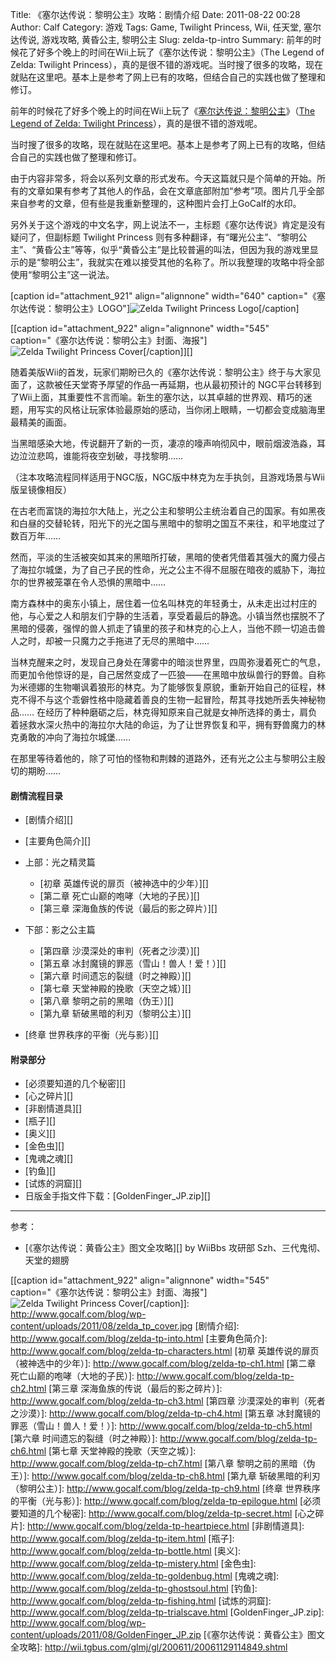 Title: 《塞尔达传说：黎明公主》攻略：剧情介绍
Date: 2011-08-22 00:28
Author: Calf
Category: 游戏
Tags: Game, Twilight Princess, Wii, 任天堂, 塞尔达传说, 游戏攻略, 黄昏公主, 黎明公主
Slug: zelda-tp-intro
Summary: 前年的时候花了好多个晚上的时间在Wii上玩了《塞尔达传说：黎明公主》（The Legend of Zelda: Twilight Princess），真的是很不错的游戏呢。当时搜了很多的攻略，现在就贴在这里吧。基本上是参考了网上已有的攻略，但结合自己的实践也做了整理和修订。

前年的时候花了好多个晚上的时间在Wii上玩了《[塞尔达传说：黎明公主][]》（[The
Legend of Zelda: Twilight
Princess][塞尔达传说：黎明公主]），真的是很不错的游戏呢。

当时搜了很多的攻略，现在就贴在这里吧。基本上是参考了网上已有的攻略，但结合自己的实践也做了整理和修订。<!--more-->

由于内容非常多，将会以系列文章的形式发布。今天这篇就只是个简单的开始。所有的文章如果有参考了其他人的作品，会在文章底部附加“参考”项。图片几乎全部来自参考的文章，但有些是我重新整理的，这种图片会打上GoCalf的水印。

另外关于这个游戏的中文名字，网上说法不一，主标题《塞尔达传说》肯定是没有疑问了，但副标题
Twilight Princess
则有多种翻译，有“曙光公主”、“黎明公主”、“黄昏公主”等等，似乎“黄昏公主”是比较普遍的叫法，但因为我的游戏里显示的是“黎明公主”，我就实在难以接受其他的名称了。所以我整理的攻略中将全部使用“黎明公主”这一说法。

[caption id="attachment\_921" align="alignnone" width="640"
caption="《塞尔达传说：黎明公主》LOGO"]![Zelda Twilight Princess
Logo][][/caption]

[[caption id="attachment\_922" align="alignnone" width="545"
caption="《塞尔达传说：黎明公主》封面、海报"]![Zelda Twilight Princess
Cover][][/caption]][]

随着美版Wii的首发，玩家们期盼已久的《塞尔达传说：黎明公主》终于与大家见面了，这款被任天堂寄予厚望的作品一再延期，也从最初预计的
NGC平台转移到了Wii上面，其重要性不言而喻。新生的塞尔达，以其卓越的世界观、精巧的迷题，用写实的风格让玩家体验最原始的感动，当你闭上眼睛，一切都会变成脑海里最精美的画面。

当黑暗感染大地，传说翻开了新的一页，凄凉的嚎声响彻风中，眼前烟波浩淼，耳边泣泣悲鸣，谁能将夜空划破，寻找黎明……

（注本攻略流程同样适用于NGC版，NGC版中林克为左手执剑，且游戏场景与Wii版呈镜像相反）

在古老而富饶的海拉尔大陆上，光之公主和黎明公主统治着自己的国家。有如黑夜和白昼的交替轮转，阳光下的光之国与黑暗中的黎明之国互不来往，和平地度过了数百万年……

然而，平淡的生活被突如其来的黑暗所打破，黑暗的使者凭借着其强大的魔力侵占了海拉尔城堡，为了自己子民的性命，光之公主不得不屈服在暗夜的威胁下，海拉尔的世界被笼罩在令人恐惧的黑暗中……

南方森林中的奥东小镇上，居住着一位名叫林克的年轻勇士，从未走出过村庄的他，与心爱之人和朋友们宁静的生活着，享受着最后的静逸。小镇当然也摆脱不了黑暗的侵袭，强悍的兽人抓走了镇里的孩子和林克的心上人，当他不顾一切追击兽人之时，却被一只魔力之手拖进了无尽的黑暗中……

当林克醒来之时，发现自己身处在薄雾中的暗淡世界里，四周弥漫着死亡的气息，而更加令他惊讶的是，自己居然变成了一匹狼——在黑暗中放纵兽行的野兽。自称为米德娜的生物嘲讽着狼形的林克。为了能够恢复原貌，重新开始自己的征程，林克不得不与这个乖僻性格中隐藏着善良的生物一起冒险，帮其寻找她所丢失神秘物品……
在经历了种种磨砺之后，林克得知原来自己就是女神所选择的勇士，肩负着拯救水深火热中的海拉尔大陆的命运，为了让世界恢复和平，拥有野兽魔力的林克勇敢的冲向了海拉尔城堡……

在那里等待着他的，除了可怕的怪物和荆棘的道路外，还有光之公主与黎明公主殷切的期盼……

#### 剧情流程目录

-   [剧情介绍][]
-   [主要角色简介][]
-   上部：光之精灵篇
    -   [初章 英雄传说的扉页（被神选中的少年）][]
    -   [第二章 死亡山巅的咆哮（大地的子民）][]
    -   [第三章 深海鱼族的传说（最后的影之碎片）][]

-   下部：影之公主篇
    -   [第四章 沙漠深处的审判（死者之沙漠）][]
    -   [第五章 冰封魔镜的罪恶（雪山！兽人！爱！）][]
    -   [第六章 时间遗忘的裂缝（时之神殿）][]
    -   [第七章 天堂神殿的挽歌（天空之城）][]
    -   [第八章 黎明之前的黑暗（伪王）][]
    -   [第九章 斩破黑暗的利刃（黎明公主）][]

-   [终章 世界秩序的平衡（光与影）][]

#### 附录部分

-   [必须要知道的几个秘密][]
-   [心之碎片][]
-   [非剧情道具][]
-   [瓶子][]
-   [奥义][]
-   [金色虫][]
-   [鬼魂之魂][]
-   [钓鱼][]
-   [试炼的洞窟][]
-   日版金手指文件下载：[GoldenFinger\_JP.zip][]

* * * * *

参考：

-   [《塞尔达传说：黄昏公主》图文全攻略][] by WiiBbs 攻研部
    Szh、三代鬼彻、天堂的翅膀

  [塞尔达传说：黎明公主]: http://www.zelda.com/tp/
  [Zelda Twilight Princess Logo]: http://www.gocalf.com/blog/wp-content/uploads/2011/08/zelda_tp_logo_mid.png
    "zelda_tp_logo_mid"
  [Zelda Twilight Princess Cover]: http://www.gocalf.com/blog/wp-content/uploads/2011/08/zelda_tp_cover-545x700.jpg
    "zelda_tp_cover"
  [[caption id="attachment\_922" align="alignnone" width="545"
  caption="《塞尔达传说：黎明公主》封面、海报"]![Zelda Twilight Princess
  Cover][][/caption]]: http://www.gocalf.com/blog/wp-content/uploads/2011/08/zelda_tp_cover.jpg
  [剧情介绍]: http://www.gocalf.com/blog/zelda-tp-into.html
  [主要角色简介]: http://www.gocalf.com/blog/zelda-tp-characters.html
  [初章 英雄传说的扉页（被神选中的少年）]: http://www.gocalf.com/blog/zelda-tp-ch1.html
  [第二章 死亡山巅的咆哮（大地的子民）]: http://www.gocalf.com/blog/zelda-tp-ch2.html
  [第三章 深海鱼族的传说（最后的影之碎片）]: http://www.gocalf.com/blog/zelda-tp-ch3.html
  [第四章 沙漠深处的审判（死者之沙漠）]: http://www.gocalf.com/blog/zelda-tp-ch4.html
  [第五章 冰封魔镜的罪恶（雪山！兽人！爱！）]: http://www.gocalf.com/blog/zelda-tp-ch5.html
  [第六章 时间遗忘的裂缝（时之神殿）]: http://www.gocalf.com/blog/zelda-tp-ch6.html
  [第七章 天堂神殿的挽歌（天空之城）]: http://www.gocalf.com/blog/zelda-tp-ch7.html
  [第八章 黎明之前的黑暗（伪王）]: http://www.gocalf.com/blog/zelda-tp-ch8.html
  [第九章 斩破黑暗的利刃（黎明公主）]: http://www.gocalf.com/blog/zelda-tp-ch9.html
  [终章 世界秩序的平衡（光与影）]: http://www.gocalf.com/blog/zelda-tp-epilogue.html
  [必须要知道的几个秘密]: http://www.gocalf.com/blog/zelda-tp-secret.html
  [心之碎片]: http://www.gocalf.com/blog/zelda-tp-heartpiece.html
  [非剧情道具]: http://www.gocalf.com/blog/zelda-tp-item.html
  [瓶子]: http://www.gocalf.com/blog/zelda-tp-bottle.html
  [奥义]: http://www.gocalf.com/blog/zelda-tp-mistery.html
  [金色虫]: http://www.gocalf.com/blog/zelda-tp-goldenbug.html
  [鬼魂之魂]: http://www.gocalf.com/blog/zelda-tp-ghostsoul.html
  [钓鱼]: http://www.gocalf.com/blog/zelda-tp-fishing.html
  [试炼的洞窟]: http://www.gocalf.com/blog/zelda-tp-trialscave.html
  [GoldenFinger\_JP.zip]: http://www.gocalf.com/blog/wp-content/uploads/2011/08/GoldenFinger_JP.zip
  [《塞尔达传说：黄昏公主》图文全攻略]: http://wii.tgbus.com/glmj/gl/200611/20061129114849.shtml
